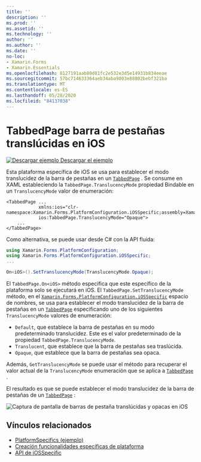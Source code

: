 ```yaml
---
title: ''
description: ''
ms.prod: ''
ms.assetid: ''
ms.technology: ''
author: ''
ms.author: ''
ms.date: ''
no-loc:
- Xamarin.Forms
- Xamarin.Essentials
ms.openlocfilehash: 8127191aab80d81fc2e532e3d5e14931b834eeae
ms.sourcegitcommit: 57bc714633364aeb34aba9803e88802bebf321ba
ms.translationtype: MT
ms.contentlocale: es-ES
ms.lasthandoff: 05/28/2020
ms.locfileid: "84137038"
---
```

# <a name="tabbedpage-translucent-tab-bar-on-ios"></a>TabbedPage barra de pestañas translúcidas en iOS

[![Descargar ejemplo](~/media/shared/download.png) Descargar el ejemplo](https://docs.microsoft.com/samples/xamarin/xamarin-forms-samples/userinterface-platformspecifics)

Esta plataforma específica de iOS se usa para establecer el modo translucidez de la barra de pestañas en un [`TabbedPage`](xref:Xamarin.Forms.TabbedPage) . Se consume en XAML estableciendo la `TabbedPage.TranslucencyMode` propiedad Bindable en un `TranslucencyMode` valor de enumeración:

```xaml
<TabbedPage ...
            xmlns:ios="clr-namespace:Xamarin.Forms.PlatformConfiguration.iOSSpecific;assembly=Xamarin.Forms.Core"
            ios:TabbedPage.TranslucencyMode="Opaque">
    ...
</TabbedPage>
```

Como alternativa, se puede usar desde C# con la API fluida:

```csharp
using Xamarin.Forms.PlatformConfiguration;
using Xamarin.Forms.PlatformConfiguration.iOSSpecific;
...

On<iOS>().SetTranslucencyMode(TranslucencyMode.Opaque);
```

El `TabbedPage.On<iOS>` método especifica que este específico de la plataforma solo se ejecutará en iOS. El `TabbedPage.SetTranslucencyMode` método, en el [`Xamarin.Forms.PlatformConfiguration.iOSSpecific`](xref:Xamarin.Forms.PlatformConfiguration.iOSSpecific) espacio de nombres, se usa para establecer el modo translucidez de la barra de pestañas en un [`TabbedPage`](xref:Xamarin.Forms.TabbedPage) especificando uno de los siguientes `TranslucencyMode` valores de enumeración:

- `Default`, que establece la barra de pestañas en su modo predeterminado translucidez. Este es el valor predeterminado de la propiedad `TabbedPage.TranslucencyMode`.
- `Translucent`, que establece que la barra de pestañas sea traslúcida.
- `Opaque`, que establece que la barra de pestañas sea opaca.

Además, `GetTranslucencyMode` se puede usar el método para recuperar el valor actual de la `TranslucencyMode` enumeración que se aplica a [`TabbedPage`](xref:Xamarin.Forms.TabbedPage) .

El resultado es que se puede establecer el modo translucidez de la barra de pestañas de un [`TabbedPage`](xref:Xamarin.Forms.TabbedPage) :

![Captura de pantalla de barras de pestaña translúcidas y opacas en iOS](tabbedpage-translucent-tabbar-images/translucencymodes.png "Barras de pestañas translúcidas y opacas")

## <a name="related-links"></a>Vínculos relacionados

- [PlatformSpecifics (ejemplo)](https://docs.microsoft.com/samples/xamarin/xamarin-forms-samples/userinterface-platformspecifics)
- [Creación funcionalidades específicas de plataforma](~/xamarin-forms/platform/platform-specifics/index.md#creating-platform-specifics)
- [API de iOSSpecific](xref:Xamarin.Forms.PlatformConfiguration.iOSSpecific)
